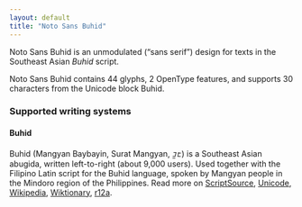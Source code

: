 ```yaml
---
layout: default
title: "Noto Sans Buhid"
---
```

Noto Sans Buhid is an unmodulated (“sans serif”) design for texts in the Southeast Asian _Buhid_ script. 

Noto Sans Buhid contains 44 glyphs, 2 OpenType features, and supports 30 characters from the Unicode block Buhid.


### Supported writing systems


#### Buhid

Buhid (Mangyan Baybayin, Surat Mangyan, <span class='autonym'>ᝊᝓᝑᝒ</span>) is a Southeast Asian abugida, written left-to-right (about 9,000 users). Used together with the Filipino Latin script for the Buhid language, spoken by Mangyan people in the Mindoro region of the Philippines. Read more on [ScriptSource](https://scriptsource.org/scr/Buhd), [Unicode](https://www.unicode.org/versions/Unicode13.0.0/ch17.pdf#G26439), [Wikipedia](https://en.wikipedia.org/wiki/ISO_15924:Buhd), [Wiktionary](https://en.wiktionary.org/wiki/Category:Buhid_script), [r12a](https://r12a.github.io/scripts/links?iso=Buhd).

